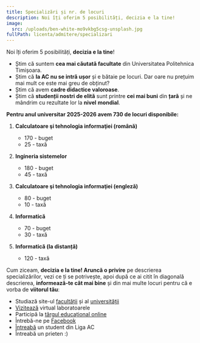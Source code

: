 ```yaml
---
title: Specializări și nr. de locuri
description: Noi îți oferim 5 posibilități, decizia e la tine!
image:
  src: /uploads/ben-white-mo9vkbg5csg-unsplash.jpg
fullPath: licenta/admitere/specializari
---
```

Noi îți oferim 5 posibilități, **decizia e la tine**!

<Block color="green">

* Știm că suntem **cea mai căutată facultate** din Universitatea Politehnica Timișoara.
* Știm că **la AC nu se intră ușor** și e bătaie pe locuri. Dar oare nu prețuim mai mult ce este mai greu de obținut?
* Știm că avem **cadre didactice valoroase**. 
* Știm că **studenții nostri de elită** sunt printre **cei mai buni** din **țară** și ne mândrim cu rezultate lor la **nivel** **mondial**.

</Block>

<Block color="yellow">

**Pentru anul universitar 2025-2026 avem 730 de locuri disponibile:**

1. **Calculatoare şi tehnologia informaţiei (română)**

   * 170 - buget
   * 25 - taxă
2. **Ingineria sistemelor** 

   * 180 - buget
   * 45 - taxă
3. **Calculatoare şi tehnologia informaţiei (engleză)**

   * 80 - buget
   * 10 - taxă
4. **Informatică**

   * 70 - buget
   * 30 - taxă
5. **Informatică (la distanță)**

   * 120 - taxă

</Block>

Cum ziceam, **decizia e la tine! Aruncă o privire** pe descrierea specializărilor, vezi ce ți se potrivește, apoi după ce ai citit în diagonală descrierea, **informează-te cât mai bine** și din mai multe locuri pentru că e vorba de **viitorul tău**:

* Studiază site-ul [facultății](https://ac.upt.ro/) și al [universității](http://upt.ro/)
* [Vizitează](https://visit.upt.ro) virtual laboratoarele [](http://upt.ro/)
* Participă la [târgul educațional online](https://smart.upt.ro/) 
* Întrebă-ne pe [Facebook](https://www.facebook.com/ac.upt.ro)
* [Întreabă](https://ligaac.ro/) un student din Liga AC
* Întreabă un prieten :)
